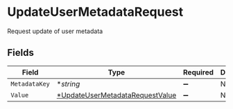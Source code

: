 # UpdateUserMetadataRequest

Request update of user metadata


## Fields

| Field                                                                                    | Type                                                                                     | Required                                                                                 | Description                                                                              |
| ---------------------------------------------------------------------------------------- | ---------------------------------------------------------------------------------------- | ---------------------------------------------------------------------------------------- | ---------------------------------------------------------------------------------------- |
| `MetadataKey`                                                                            | **string*                                                                                | :heavy_minus_sign:                                                                       | N/A                                                                                      |
| `Value`                                                                                  | [*UpdateUserMetadataRequestValue](../../models/shared/updateusermetadatarequestvalue.md) | :heavy_minus_sign:                                                                       | N/A                                                                                      |